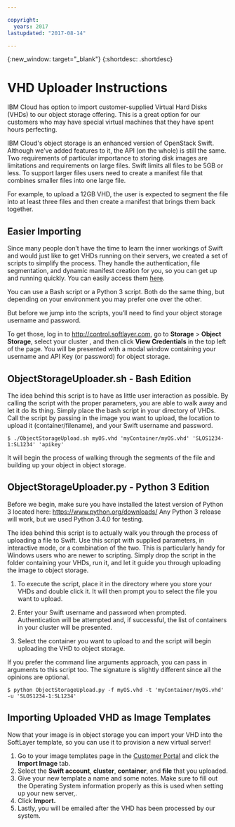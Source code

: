 ```yaml
---

copyright:
  years: 2017
lastupdated: "2017-08-14"

---
```

{:new_window: target="_blank"}
{:shortdesc: .shortdesc}

# VHD Uploader Instructions

IBM Cloud has option to import customer-supplied Virtual Hard Disks (VHDs) to our object storage offering. This is a great option for our customers who may have special virtual machines that they have spent hours perfecting.

IBM Cloud's object storage is an enhanced version of OpenStack Swift. Although we’ve added features to it, the API (on the whole) is still the same. Two requirements of particular importance to storing disk images are limitations and requirements on large files. Swift limits all files to be 5GB or less. To support larger files users need to create a manifest file that combines smaller files into one large file.

For example, to upload a 12GB VHD, the user is expected to segment the file into at least three files and then create a manifest that brings them back together.

## Easier Importing

Since many people don’t have the time to learn the inner workings of Swift and would just like to get VHDs running on their servers, we created a set of scripts to simplify the process. They handle the authentication, file segmentation, and dynamic manifest creation for you, so you can get up and running quickly. You can easily access them [here](https://gist.github.com/follower46/526a7fbc81880e6f2b7e).

You can use a Bash script or a Python 3 script. Both do the same thing, but depending on your environment you may prefer one over the other.

But before we jump into the scripts, you’ll need to find your object storage username and password.

To get those, log in to http://control.softlayer.com, go to **Storage** > **Object Storage**, select your cluster , and then click **View Credentials** in the top left of the page. You will be presented with a modal window containing your username and API Key (or password) for object storage.

## ObjectStorageUploader.sh - Bash Edition

The idea behind this script is to have as little user interaction as possible. By calling the script with the proper parameters, you are able to walk away and let it do its thing. Simply place the bash script in your directory of VHDs. Call the script by passing in the image you want to upload, the location to upload it (container/filename), and your Swift username and password.

`$ ./ObjectStorageUpload.sh myOS.vhd 'myContainer/myOS.vhd' 'SLOS1234-1:SL1234' 'apikey'`

It will begin the process of walking through the segments of the file and building up your object in object storage.

## ObjectStorageUploader.py - Python 3 Edition

Before we begin, make sure you have installed the latest version of Python 3 located here: https://www.python.org/downloads/
Any Python 3 release will work, but we used Python 3.4.0 for testing.

The idea behind this script is to actually walk you through the process of uploading a file to Swift. Use this script with supplied parameters, in interactive mode, or a combination of the two. This is particularly handy for Windows users who are newer to scripting. Simply drop the script in the folder containing your VHDs, run it, and let it guide you through uploading the image to object storage.

1. To execute the script, place it in the directory where you store your VHDs and double click it. It will then prompt you to select the file you want to upload.

2. Enter your Swift username and password when prompted. Authentication will be attempted and, if successful, the list of containers in your cluster will be presented.

3. Select the container you want to upload to and the script will begin uploading the VHD to object storage.

If you prefer the command line arguments approach, you can pass in arguments to this script too. The signature is slightly different since all the opinions are optional.

`$ python ObjectStorageUpload.py -f myOS.vhd -t 'myContainer/myOS.vhd' -u 'SLOS1234-1:SL1234'`

## Importing Uploaded VHD as Image Templates

Now that your image is in object storage you can import your VHD into the SoftLayer template, so you can use it to provision a new virtual server!

1. Go to your image templates page in the [Customer Portal](https://control.softlayer.com/devices/images) and click the  **Import Image** tab. 
2. Select the **Swift account**, **cluster**, **container**, and **file** that you uploaded. 
3. Give your new template a name and some notes. Make sure to fill out the Operating System information properly as this is used when setting up your new server,.
4. Click **Import.**
5. Lastly, you will be emailed after the VHD has been processed by our system.
